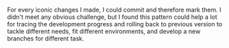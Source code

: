 For every iconic changes I made, I could commit and therefore mark them. I didn't meet any obvious challenge, but I found this pattern could help a lot for tracing the development progress and rolling back to previous version to tackle different needs, fit different environments, and develop a new branches for different task.
